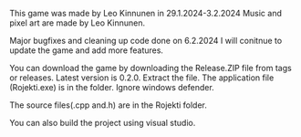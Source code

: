 This game was made by Leo Kinnunen in 29.1.2024-3.2.2024
Music and pixel art are made by Leo Kinnunen.

Major bugfixes and cleaning up code done on 6.2.2024
I will conitnue to update the game and add more features.

You can download the game by downloading the Release.ZIP file from tags or releases. Latest version is 0.2.0.
Extract the file. The application file (Rojekti.exe) is in the folder.
Ignore windows defender.

The source files(.cpp and.h) are in the Rojekti folder.

You can also build the project using visual studio.
